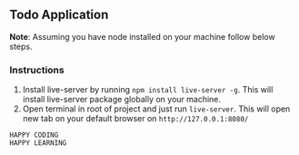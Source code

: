 ## Todo Application

**Note**: Assuming you have node installed on your machine follow below steps.

### Instructions 
1. Install live-server by running `npm install live-server -g`. This will install live-server package globally on your machine.
2. Open terminal in root of project and just run `live-server`. This will open new tab on your default browser on `http://127.0.0.1:8080/`

```
HAPPY CODING
HAPPY LEARNING
```